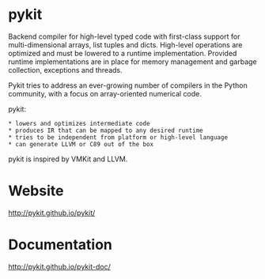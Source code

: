 pykit
=====

Backend compiler for high-level typed code with first-class support for
multi-dimensional arrays, list tuples and dicts. High-level operations
are optimized and must be lowered to a runtime implementation. Provided
runtime implementations are in place for memory management and garbage
collection, exceptions and threads.

Pykit tries to address an ever-growing number of compilers in the Python
community, with a focus on array-oriented numerical code.

pykit:

    * lowers and optimizes intermediate code
    * produces IR that can be mapped to any desired runtime
    * tries to be independent from platform or high-level language
    * can generate LLVM or C89 out of the box

pykit is inspired by VMKit and LLVM.

Website
=======
http://pykit.github.io/pykit/

Documentation
=============
http://pykit.github.io/pykit-doc/
